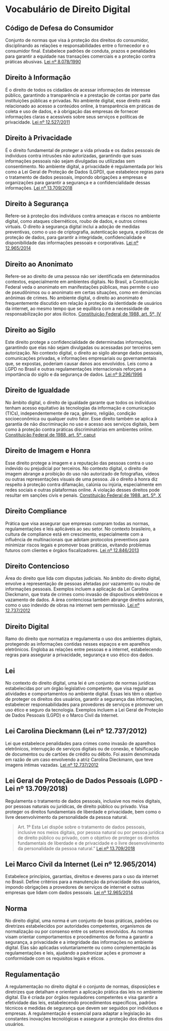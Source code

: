 # Vocabulário de Direito Digital

## Código de Defesa do Consumidor
Conjunto de normas que visa à proteção dos direitos do consumidor, disciplinando as relações e responsabilidades entre o fornecedor e o consumidor final. Estabelece padrões de conduta, prazos e penalidades para garantir a equidade nas transações comerciais e a proteção contra práticas abusivas.
[Lei nº 8.078/1990](https://www.planalto.gov.br/ccivil_03/leis/l8078compilado.htm)

## Direito à Informação
É o direito de todos os cidadãos de acessar informações de interesse público, garantindo a transparência e a prestação de contas por parte das instituições públicas e privadas. No ambiente digital, esse direito está relacionado ao acesso a conteúdos online, à transparência em práticas de coleta e uso de dados, e à obrigação das empresas de fornecer informações claras e acessíveis sobre seus serviços e políticas de privacidade.
[Lei nº 12.527/2011](https://www.planalto.gov.br/ccivil_03/_ato2011-2014/2011/lei/l12527.htm)

## Direito à Privacidade
É o direito fundamental de proteger a vida privada e os dados pessoais de indivíduos contra intrusões não autorizadas, garantindo que suas informações pessoais não sejam divulgadas ou utilizadas sem consentimento. No ambiente digital, a privacidade é regulamentada por leis como a Lei Geral de Proteção de Dados (LGPD), que estabelece regras para o tratamento de dados pessoais, impondo obrigações a empresas e organizações para garantir a segurança e a confidencialidade dessas informações.
[Lei nº 13.709/2018](https://www.planalto.gov.br/ccivil_03/_ato2015-2018/2018/lei/l13709.htm)

## Direito à Segurança
Refere-se à proteção dos indivíduos contra ameaças e riscos no ambiente digital, como ataques cibernéticos, roubo de dados, e outros crimes virtuais. O direito à segurança digital inclui a adoção de medidas preventivas, como o uso de criptografia, autenticação segura, e políticas de proteção de dados, para garantir a integridade, confidencialidade e disponibilidade das informações pessoais e corporativas.
[Lei nº 12.965/2014](https://www.planalto.gov.br/ccivil_03/_ato2011-2014/2014/lei/l12965.htm)

## Direito ao Anonimato
Refere-se ao direito de uma pessoa não ser identificada em determinados contextos, especialmente em ambientes digitais. No Brasil, a Constituição Federal veda o anonimato em manifestações públicas, mas permite o uso de pseudônimos ou o anonimato em certas situações, como em denúncias anônimas de crimes. No ambiente digital, o direito ao anonimato é frequentemente discutido em relação à proteção da identidade de usuários da internet, ao mesmo tempo que se equilibra com a necessidade de responsabilização por atos ilícitos.
[Constituição Federal de 1988, art. 5º, IV]()

## Direito ao Sigilo
Este direito protege a confidencialidade de determinadas informações, garantindo que elas não sejam divulgadas ou acessadas por terceiros sem autorização. No contexto digital, o direito ao sigilo abrange dados pessoais, comunicações privadas, e informações empresariais ou governamentais que, se expostas, poderiam causar danos aos envolvidos. Leis como a LGPD no Brasil e outras regulamentações internacionais reforçam a importância do sigilo e da segurança de dados.
[Lei nº 9.296/1996](https://www.planalto.gov.br/ccivil_03/leis/l9296.htm)

## Direito de Igualdade
No âmbito digital, o direito de igualdade garante que todos os indivíduos tenham acesso equitativo às tecnologias da informação e comunicação (TICs), independentemente de raça, gênero, religião, condição socioeconômica ou qualquer outro fator. Esse direito também se aplica à garantia de não discriminação no uso e acesso aos serviços digitais, bem como à proteção contra práticas discriminatórias em ambientes online.
[Constituição Federal de 1988, art. 5º, caput](https://www.oab.org.br/publicacoes/AbrirPDF?LivroId=0000004097#:~:text=LIV%20%2D%20ningu%C3%A9m%20ser%C3%A1%20privado%20da,inerentes%3B%20(...))

## Direito de Imagem e Honra
Esse direito protege a imagem e a reputação das pessoas contra o uso indevido ou prejudicial por terceiros. No contexto digital, o direito de imagem abrange a proibição do uso não autorizado de fotografias, vídeos ou outras representações visuais de uma pessoa. Já o direito à honra diz respeito à proteção contra difamação, calúnia ou injúria, especialmente em redes sociais e outras plataformas online. A violação desses direitos pode resultar em sanções civis e penais.
[Constituição Federal de 1988, art. 5º, X](http://alerjln1.alerj.rj.gov.br/constfed.nsf/fc6218b1b94b8701032568f50066f926/54a5143aa246be25032565610056c224?OpenDocument#:~:text=X%20%2D%20s%C3%A3o%20inviol%C3%A1veis%20a%20intimidade,Crimes%20contra%20a%20honra%3A%20arts.)

## Direito Compliance
Prática que visa assegurar que empresas cumpram todas as normas, regulamentações e leis aplicáveis ao seu setor. No contexto brasileiro, a cultura de compliance está em crescimento, especialmente com a influência de multinacionais que adotam protocolos preventivos para minimizar riscos legais e promover boas práticas, evitando problemas futuros com clientes e órgãos fiscalizadores.
[Lei nº 12.846/2013](https://www.planalto.gov.br/ccivil_03/%5C_ato2011-2014/2013/lei/l12846.htm)

## Direito Contencioso
Área do direito que lida com disputas judiciais. No âmbito do direito digital, envolve a representação de pessoas afetadas por vazamento ou roubo de informações pessoais. Exemplos incluem a aplicação da Lei Carolina Dieckmann, que trata de crimes como invasão de dispositivos eletrônicos e vazamento de dados. A área contenciosa também abrange direitos autorais, como o uso indevido de obras na internet sem permissão.
[Lei nº 12.737/2012](https://www.planalto.gov.br/ccivil_03/_ato2011-2014/2012/lei/l12737.htm)

## Direito Digital
Ramo do direito que normatiza e regulamenta o uso dos ambientes digitais, protegendo as informações contidas nesses espaços e em aparelhos eletrônicos. Engloba as relações entre pessoas e a internet, estabelecendo regras para assegurar a privacidade, segurança e uso ético dos dados.

## Lei
No contexto do direito digital, uma lei é um conjunto de normas jurídicas estabelecidas por um órgão legislativo competente, que visa regular as atividades e comportamentos no ambiente digital. Essas leis têm o objetivo de proteger os direitos dos usuários, garantir a segurança das informações, estabelecer responsabilidades para provedores de serviços e promover um uso ético e seguro da tecnologia. Exemplos incluem a Lei Geral de Proteção de Dados Pessoais (LGPD) e o Marco Civil da Internet.

## Lei Carolina Dieckmann (Lei nº 12.737/2012)
Lei que estabelece penalidades para crimes como invasão de aparelhos eletrônicos, interrupção de serviços digitais ou de conexão, e falsificação de documentos ou de cartões de crédito ou débito. Foi assim denominada em razão de um caso envolvendo a atriz Carolina Dieckmann, que teve imagens íntimas vazadas.
[Lei nº 12.737/2012](https://www.planalto.gov.br/ccivil_03/_ato2011-2014/2012/lei/l12737.htm)

## Lei Geral de Proteção de Dados Pessoais (LGPD - Lei nº 13.709/2018)
Regulamenta o tratamento de dados pessoais, inclusive nos meios digitais, por pessoas naturais ou jurídicas, de direito público ou privado. Visa proteger os direitos fundamentais de liberdade e privacidade, bem como o livre desenvolvimento da personalidade da pessoa natural.
> Art. 1º Esta Lei dispõe sobre o tratamento de dados pessoais, inclusive nos meios digitais, por pessoa natural ou por pessoa jurídica de direito público ou privado, com o objetivo de proteger os direitos fundamentais de liberdade e de privacidade e o livre desenvolvimento da personalidade da pessoa natural.”
[Lei nº 13.709/2018](https://www.projuris.com.br/blog/lgpd-lei-geral-de-protecao-de-dados/)

## Lei Marco Civil da Internet (Lei nº 12.965/2014)
Estabelece princípios, garantias, direitos e deveres para o uso da internet no Brasil. Define critérios para a manutenção da privacidade dos usuários, impondo obrigações a provedores de serviços de internet e outras empresas que lidam com dados pessoais.
[Lei nº 12.965/2014](https://www.projuris.com.br/blog/marco-civil-da-internet/)

## Norma
No direito digital, uma norma é um conjunto de boas práticas, padrões ou diretrizes estabelecidos por autoridades competentes, organismos de normalização ou por consenso entre os setores envolvidos. As normas visam orientar comportamentos e procedimentos de forma a garantir a segurança, a privacidade e a integridade das informações no ambiente digital. Elas são aplicadas voluntariamente ou como complementação às regulamentações e leis, ajudando a padronizar ações e promover a conformidade com os requisitos legais e éticos.

## Regulamentação
A regulamentação no direito digital é o conjunto de normas, disposições e diretrizes que detalham e orientam a aplicação prática das leis no ambiente digital. Ela é criada por órgãos reguladores competentes e visa garantir a efetividade das leis, estabelecendo procedimentos específicos, padrões técnicos e medidas de segurança que devem ser seguidos por indivíduos e empresas. A regulamentação é essencial para adaptar a legislação às constantes inovações tecnológicas e assegurar a proteção dos direitos dos usuários.
